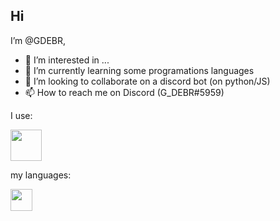 ## Hi

I’m @GDEBR, 
- 👀 I’m interested in ...
- 🌱 I’m currently learning some programations languages
- 💞️ I’m looking to collaborate on a discord bot (on python/JS)
- 📫 How to reach me on Discord (G_DEBR#5959)

<!---
GDEBR/GDEBR is a ✨ special ✨ repository because its `README.md` (this file) appears on your GitHub profile.
You can click the Preview link to take a look at your changes.
--->
I use:

<img src="https://cdn.discordapp.com/attachments/879831495445979229/881121001587486730/VS_STUDIO.png" width="50">            

my languages:

<img src="https://camo.githubusercontent.com/ea9a79dc6074706bc257792c4faafc3840444c53b9edfb91b171e24f1af56cdf/68747470733a2f2f63646e2e69636f6e73636f75742e636f6d2f69636f6e2f667265652f706e672d3531322f6672616e63652d666c61672d636f756e7472792d6e6174696f6e2d656d706972652d33363031312e706e67" width="35">
